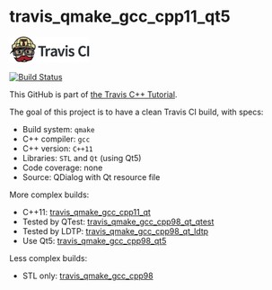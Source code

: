 # travis_qmake_gcc_cpp11_qt5

[![Travis CI logo](TravisCI.png)](https://travis-ci.org)

[![Build Status](https://travis-ci.org/richelbilderbeek/travis_qmake_gcc_cpp11_qt5.svg?branch=master)](https://travis-ci.org/richelbilderbeek/travis_qmake_gcc_cpp11_qt5)

This GitHub is part of [the Travis C++ Tutorial](https://github.com/richelbilderbeek/travis_cpp_tutorial).

The goal of this project is to have a clean Travis CI build, with specs:
 * Build system: `qmake`
 * C++ compiler: `gcc`
 * C++ version: `C++11`
 * Libraries: `STL` and `Qt` (using Qt5)
 * Code coverage: none
 * Source: QDialog with Qt resource file

More complex builds:
 * C++11: [travis_qmake_gcc_cpp11_qt](https://www.github.com/richelbilderbeek/travis_qmake_gcc_cpp11_qt)
 * Tested by QTest: [travis_qmake_gcc_cpp98_qt_qtest](https://www.github.com/richelbilderbeek/travis_qmake_gcc_cpp98_qt_qtest)
 * Tested by LDTP: [travis_qmake_gcc_cpp98_qt_ldtp](https://www.github.com/richelbilderbeek/travis_qmake_gcc_cpp98_qt_ldtp)
 * Use Qt5: [travis_qmake_gcc_cpp98_qt5](https://www.github.com/richelbilderbeek/travis_qmake_gcc_cpp11_qt5)

Less complex builds:
 * STL only: [travis_qmake_gcc_cpp98](https://www.github.com/richelbilderbeek/travis_qmake_gcc_cpp98)
